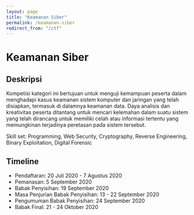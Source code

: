 ```yaml
---
layout: page
title: "Keamanan Siber"
permalink: /keamanan-siber
redirect_from: "/ctf"
---
```


# Keamanan Siber

## Deskripsi
Kompetisi kategori ini bertujuan untuk menguji kemampuan peserta dalam menghadapi kasus keamanan sistem komputer dan jaringan yang telah disiapkan, termasuk di dalamnya keamanan data. 
Daya analisis dan kreativitas peserta ditantang untuk mencari kelemahan dalam suatu sistem yang telah dirancang untuk memiliki celah atau informasi tertentu yang memungkinan terjadinya peretasan pada sistem tersebut. 

Skill set: Programming, Web Security, Cryptography, Reverse Engineering, Binary Exploitation, Digital Forensic

## Timeline
- Pendaftaran: 20 Juli 2020 - 7 Agustus 2020
- Pemanasan: 5 September 2020
- Babak Penyisihan: 19 September 2020
- Masa Penjurian Babak Penyisihan: 13 - 22 September 2020
- Pengumuman Babak Penyisihan: 24 September 2020
- Babak Final: 21 - 24 Oktober 2020